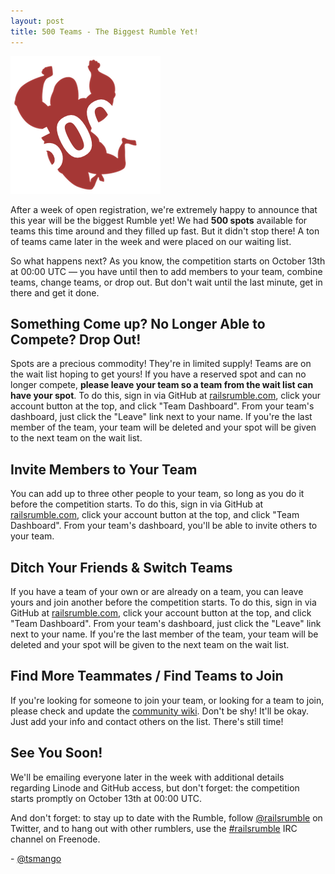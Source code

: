 ```yaml
---
layout: post
title: 500 Teams - The Biggest Rumble Yet!
---
```


<img class="pull-left" src="/images/2012/10/railsrumble-wrestler-small-500.png"/>

After a week of open registration, we're extremely happy to announce that this year will be the biggest Rumble yet! We had **500 spots** available for teams this time around and they filled up fast. But it didn't stop there! A ton of teams came later in the week and were placed on our waiting list.

So what happens next? As you know, the competition starts on October 13th at 00:00 UTC &mdash; you have until then to add members to your team, combine teams, change teams, or drop out. But don't wait until the last minute, get in there and get it done.

## Something Come up? No Longer Able to Compete? Drop Out!

Spots are a precious commodity! They're in limited supply! Teams are on the wait list hoping to get yours! If you have a reserved spot and can no longer compete, **please leave your team so a team from the wait list can have your spot**. To do this, sign in via GitHub at [railsrumble.com](http://railsrumble.com), click your account button at the top, and click "Team Dashboard". From your team's dashboard, just click the "Leave" link next to your name. If you're the last member of the team, your team will be deleted and your spot will be given to the next team on the wait list.

## Invite Members to Your Team

You can add up to three other people to your team, so long as you do it before the competition starts. To do this, sign in via GitHub at [railsrumble.com](http://railsrumble.com), click your account button at the top, and click "Team Dashboard". From your team's dashboard, you'll be able to invite others to your team.

## Ditch Your Friends & Switch Teams

If you have a team of your own or are already on a team, you can leave yours and join another before the competition starts. To do this, sign in via GitHub at [railsrumble.com](http://railsrumble.com), click your account button at the top, and click "Team Dashboard". From your team's dashboard, just click the "Leave" link next to your name. If you're the last member of the team, your team will be deleted and your spot will be given to the next team on the wait list.

## Find More Teammates / Find Teams to Join

If you're looking for someone to join your team, or looking for a team to join, please check and update the [community wiki](https://github.com/railsrumble/community/wiki/Team-Vacancies-&-Potential-Participants). Don't be shy! It'll be okay. Just add your info and contact others on the list. There's still time!

## See You Soon!

We'll be emailing everyone later in the week with additional details regarding Linode and GitHub access, but don't forget: the competition starts promptly on October 13th at 00:00 UTC.

And don't forget: to stay up to date with the Rumble, follow [@railsrumble](http://twitter.com/railsrumble) on Twitter, and to hang out with other rumblers, use the [#railsrumble](irc://irc.freenode.net/railsrumble) IRC channel on Freenode.

\- [@tsmango](https://twitter.com/tsmango)